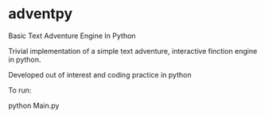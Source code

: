 # adventpy
Basic Text Adventure Engine In Python

Trivial implementation of a simple text adventure, interactive finction engine in python.

Developed out of interest and coding practice in python


To run: 

  python Main.py
